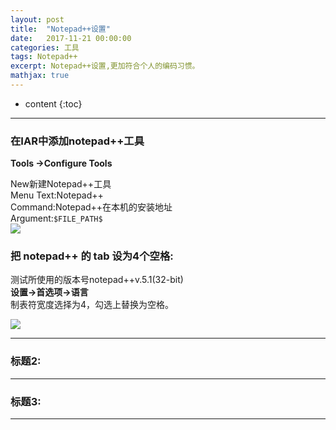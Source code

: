 ```yaml
---
layout: post
title:  "Notepad++设置"
date:   2017-11-21 00:00:00
categories: 工具
tags: Notepad++
excerpt: Notepad++设置,更加符合个人的编码习惯。
mathjax: true
---
```

* content
{:toc}
---

### 在IAR中添加notepad++工具
**Tools ->Configure Tools**<br/>

New新建Notepad++工具<br/>
Menu Text:Notepad++<br/>
Command:Notepad++在本机的安装地址<br/>
Argument:`$FILE_PATH$`<br/>
![](http://owlypioka.bkt.clouddn.com/IAR%E4%B8%AD%E6%B7%BB%E5%8A%A0Notepad%E5%B7%A5%E5%85%B7.png)

### 把 notepad++ 的 tab 设为4个空格:

测试所使用的版本号notepad++v.5.1(32-bit) <br/>
**设置->首选项->语言**<br/>
制表符宽度选择为4，勾选上替换为空格。<br/>

![](http://owlypioka.bkt.clouddn.com/notepad%E7%9A%84tab%E8%AE%BE%E7%BD%AE.png)

---

### 标题2:




---

### 标题3:



---
